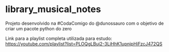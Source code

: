 # library_musical_notes
Projeto desenvolvido na #CodaComigo do @dunossauro com o objetivo de criar um pacote python do zero

Link para a playlist completa utilizada para estudo: https://youtube.com/playlist?list=PLOQgLBuj2-3LiHhK1upnjpHiFzcJ472QS